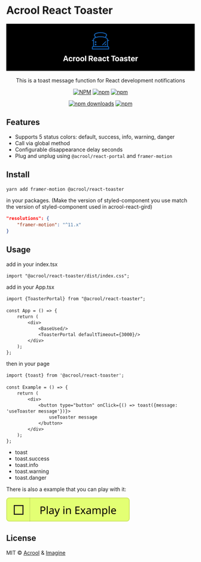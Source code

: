 # Acrool React Toaster

<a href="https://acrool-react-toaster.pages.dev/" title="Acrool React Toaster - This is a toast message function for React development notifications">
    <img src="https://raw.githubusercontent.com/acrool/acrool-react-toaster/main/example/public/og.webp" alt="Acrool React Toaster Logo"/>
</a>

<p align="center">
    This is a toast message function for React development notifications
</p>

<div align="center">

[![NPM](https://img.shields.io/npm/v/@acrool/react-toaster.svg?style=for-the-badge)](https://www.npmjs.com/package/@acrool/react-toaster)
[![npm](https://img.shields.io/bundlejs/size/@acrool/react-toaster?style=for-the-badge)](https://github.com/acrool/@acrool/react-toaster/blob/main/LICENSE)
[![npm](https://img.shields.io/npm/l/@acrool/react-toaster?style=for-the-badge)](https://github.com/acrool/react-toaster/blob/main/LICENSE)

[![npm downloads](https://img.shields.io/npm/dm/@acrool/react-toaster.svg?style=for-the-badge)](https://www.npmjs.com/package/@acrool/react-toaster)
[![npm](https://img.shields.io/npm/dt/@acrool/react-toaster.svg?style=for-the-badge)](https://www.npmjs.com/package/@acrool/react-toaster)

</div>




## Features

- Supports 5 status colors: default, success, info, warning, danger
- Call via global method
- Configurable disappearance delay seconds
- Plug and unplug using `@acrool/react-portal` and `framer-motion`

## Install

```bash
yarn add framer-motion @acrool/react-toaster
```

in your packages. (Make the version of styled-component you use match the version of styled-component used in acrool-react-gird)

```json
"resolutions": {
    "framer-motion": "^11.x"
}
```

## Usage

add in your index.tsx
```tst
import "@acrool/react-toaster/dist/index.css";
```

add in your App.tsx

```tsx
import {ToasterPortal} from "@acrool/react-toaster";

const App = () => {
    return (
        <div>
            <BaseUsed/>
            <ToasterPortal defaultTimeout={3000}/>
        </div>
    );
};
```

then in your page
```tsx
import {toast} from '@acrool/react-toaster';

const Example = () => {
    return (
        <div>
            <button type="button" onClick={() => toast({message: 'useToaster message'})}>
                useToaster message
            </button>
        </div>
    );
};
```

- toast
- toast.success
- toast.info
- toast.warning
- toast.danger


There is also a example that you can play with it:

[![Play react-editext-example](https://raw.githubusercontent.com/acrool/acrool-react-toaster/main/play-in-example-button.svg)](https://acrool-react-toaster.pages.dev)


## License

MIT © [Acrool](https://github.com/acrool) & [Imagine](https://github.com/imagine10255)
